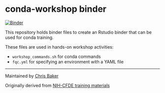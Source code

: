 # conda-workshop binder

[![Binder](https://binder.pangeo.io/badge_logo.svg)](https://binder.pangeo.io/v2/gh/bakerccm/training-rstudio/conda-workshop?urlpath=rstudio)

This repository holds binder files to create an Rstudio binder that can be used for conda training.

These files are used in hands-on workshop activities:
- `workshop_commands.sh` for conda commands
- `fqc.yml` for specifying an environment with a YAML file

---

Maintained by [Chris Baker](https://github.com/bakerccm)

Originally derived from [NIH-CFDE training materials](https://github.com/nih-cfde/training-rstudio-binder)
